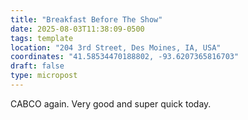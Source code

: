 ```yaml
---
title: "Breakfast Before The Show"
date: 2025-08-03T11:38:09-0500
tags: template
location: "204 3rd Street, Des Moines, IA, USA"
coordinates: "41.58534470188802, -93.6207365816703"
draft: false
type: micropost
---
```

CABCO again.  Very good and super quick today.
